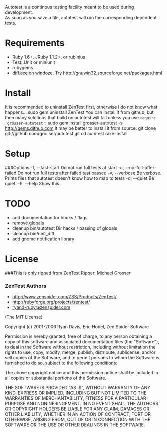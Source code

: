 Autotest is a continous testing facility meant to be used during
development.  
As soon as you save a file, autotest will run the corresponding dependent tests.

Requirements
============
 * Ruby 1.6+, JRuby 1.1.2+, or rubinius
 * Test::Unit or miniunit
 * rubygems
 * diff.exe on windoze. Try http://gnuwin32.sourceforge.net/packages.html

Install
=======
It is recommended to uninstall ZenTest first, otherwise I do not know what happens...
    sudo gem uninstall ZenTest
You can install it from github, but then many solutions that build on autotest will fail unless you use `require 'grosser-autotest'`:
    sudo gem install grosser-autotest -s http://gems.github.com
It may be better to install it from source:
    git clone git://github.com/grosser/autotest.git
    cd autotest
    rake install

Setup
=====
###Options
    -f, --fast-start                 Do not run full tests at start
    -c, --no-full-after-failed       Do not run full tests after failed test passed
    -v, --verbose                    Be verbose. Prints files that autotest doesn't know how to map to tests
    -q, --quiet                      Be quiet.
    -h, --help                       Show this.



TODO
====
 - add documentation for hooks / flags
 - remove globals
 - cleanup bin/autotest Dir hacks / passing of globals
 - cleanup bin/unit_diff
 - add gnome notification library


License
=======

###This is only ripped from ZenTest
Ripper: [Michael Grosser](http://pragmatig.wordpress.com)

### ZenTest Authors
 - http://www.zenspider.com/ZSS/Products/ZenTest/
 - http://rubyforge.org/projects/zentest/
 - ryand-ruby@zenspider.com


(The MIT License)

Copyright (c) 2001-2006 Ryan Davis, Eric Hodel, Zen Spider Software

Permission is hereby granted, free of charge, to any person obtaining
a copy of this software and associated documentation files (the
"Software"), to deal in the Software without restriction, including
without limitation the rights to use, copy, modify, merge, publish,
distribute, sublicense, and/or sell copies of the Software, and to
permit persons to whom the Software is furnished to do so, subject to
the following conditions:

The above copyright notice and this permission notice shall be
included in all copies or substantial portions of the Software.

THE SOFTWARE IS PROVIDED "AS IS", WITHOUT WARRANTY OF ANY KIND,
EXPRESS OR IMPLIED, INCLUDING BUT NOT LIMITED TO THE WARRANTIES OF
MERCHANTABILITY, FITNESS FOR A PARTICULAR PURPOSE AND NONINFRINGEMENT.
IN NO EVENT SHALL THE AUTHORS OR COPYRIGHT HOLDERS BE LIABLE FOR ANY
CLAIM, DAMAGES OR OTHER LIABILITY, WHETHER IN AN ACTION OF CONTRACT,
TORT OR OTHERWISE, ARISING FROM, OUT OF OR IN CONNECTION WITH THE
SOFTWARE OR THE USE OR OTHER DEALINGS IN THE SOFTWARE.

